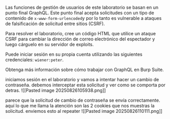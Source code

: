 Las funciones de gestión de usuarios de este laboratorio se basan en un punto final GraphQL. Este punto final acepta solicitudes con un tipo de contenido de `x-www-form-urlencoded`y por lo tanto es vulnerable a ataques de falsificación de solicitud entre sitios (CSRF).

Para resolver el laboratorio, cree un código HTML que utilice un ataque CSRF para cambiar la dirección de correo electrónico del espectador y luego cárguelo en su servidor de exploits.

Puede iniciar sesión en su propia cuenta utilizando las siguientes credenciales: `wiener:peter`.

Obtenga más información sobre cómo trabajar con GraphQL en Burp Suite.

iniciamos sesión en el laboratorio y vamos a intentar hacer un cambio de contraseña. debemos interceptar esta solicitud y ver como se comporta por detras.
![[Pasted image 20250826105938.png]]

parece que la solicitud de cambio de contraseña se envía correctamente. aquí lo que me llama la atención son las 2 cookies que nos muestras la solicitud. enviemos esto al repeater
![[Pasted image 20250826110111.png]]

